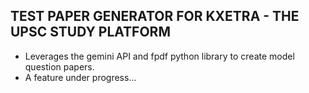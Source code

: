## TEST PAPER GENERATOR FOR KXETRA - THE UPSC STUDY PLATFORM 

+ Leverages the gemini API and fpdf python library to create model question papers.
+ A feature under progress...
